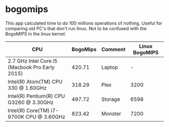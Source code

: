 # bogomips

This app calculated time to do 100 millions operations of nothing.
Useful for comparing old PC's that don't run linux. Not to be confused
with the BogoMIPS in the linux kernel.


| CPU                                            | BogoMips| Comment |Linux BogoMIPS|
|------------------------------------------------|---------|---------|--|
| 2.7 GHz Intel Core i5 (Macbook Pro Early 2015) | 420.71  | Laptop  |- |
| Intel(R) Atom(TM) CPU  330 @ 1.60GHz           | 318.29  | Plex    |3200    |
| Intel(R) Pentium(R) CPU G3260 @ 3.30GHz        | 497.72  | Storage |6598    |
| Intel(R) Core(TM) i7-9700K CPU @ 3.60GHz       | 823.42  | Monster |7200    |

